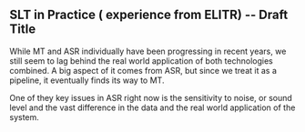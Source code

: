## SLT in Practice ( experience from ELITR) -- Draft Title

While MT and ASR individually have been progressing in recent years, we still seem to lag behind the real world application of both technologies combined. A big aspect of it comes from ASR, but since we treat it as a pipeline, it eventually finds its way to MT.

One of they key issues in ASR right now is the sensitivity to noise, or sound level and the vast difference in the data and the real world application of the system.
